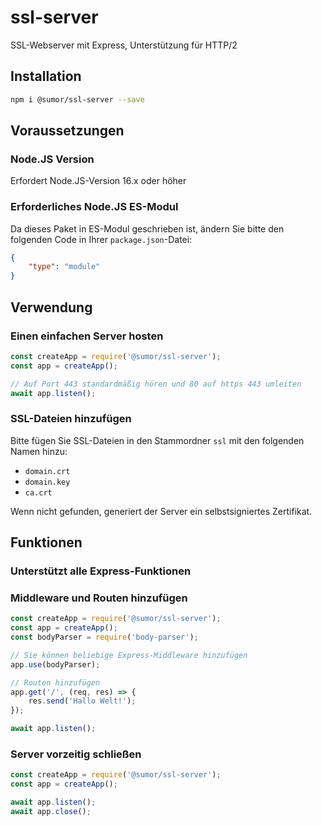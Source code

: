# ssl-server
SSL-Webserver mit Express, Unterstützung für HTTP/2

## Installation
```bash
npm i @sumor/ssl-server --save
```

## Voraussetzungen

### Node.JS Version
Erfordert Node.JS-Version 16.x oder höher

### Erforderliches Node.JS ES-Modul
Da dieses Paket in ES-Modul geschrieben ist, ändern Sie bitte den folgenden Code in Ihrer ```package.json```-Datei:
```json
{
    "type": "module"
}
```

## Verwendung

### Einen einfachen Server hosten

```javascript
const createApp = require('@sumor/ssl-server');
const app = createApp();

// Auf Port 443 standardmäßig hören und 80 auf https 443 umleiten
await app.listen();
```


### SSL-Dateien hinzufügen
Bitte fügen Sie SSL-Dateien in den Stammordner ```ssl``` mit den folgenden Namen hinzu:
- ```domain.crt```
- ```domain.key```
- ```ca.crt```

Wenn nicht gefunden, generiert der Server ein selbstsigniertes Zertifikat.

## Funktionen

### Unterstützt alle Express-Funktionen

### Middleware und Routen hinzufügen

```javascript
const createApp = require('@sumor/ssl-server');
const app = createApp();
const bodyParser = require('body-parser');

// Sie können beliebige Express-Middleware hinzufügen
app.use(bodyParser);

// Routen hinzufügen
app.get('/', (req, res) => {
    res.send('Hallo Welt!');
});

await app.listen();
```

### Server vorzeitig schließen

```javascript
const createApp = require('@sumor/ssl-server');
const app = createApp();

await app.listen();
await app.close();
```